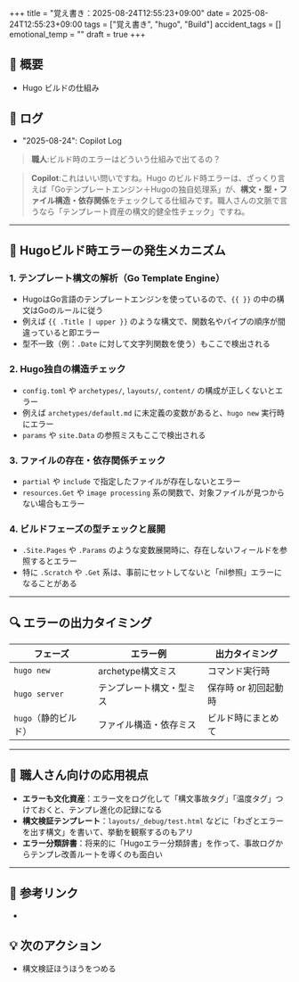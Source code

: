 +++
title = "覚え書き：2025-08-24T12:55:23+09:00"
date = 2025-08-24T12:55:23+09:00
tags = ["覚え書き", "hugo", "Build"]
accident_tags = []
emotional_temp = ""
draft = true
+++

## 📝 概要
- Hugo ビルドの仕組み

## 📅 ログ
- "2025-08-24": Copilot Log
  
> **職人**:ビルド時のエラーはどういう仕組みで出てるの？

> **Copilot**:これはいい問いですね。Hugo のビルド時エラーは、ざっくり言えば「Goテンプレートエンジン＋Hugoの独自処理系」が、**構文・型・ファイル構造・依存関係**をチェックしてる仕組みです。職人さんの文脈で言うなら「テンプレート資産の構文的健全性チェック」ですね。

---

## 🧠 Hugoビルド時エラーの発生メカニズム

### 1. **テンプレート構文の解析（Go Template Engine）**
- HugoはGo言語のテンプレートエンジンを使っているので、`{{ }}` の中の構文はGoのルールに従う
- 例えば `{{ .Title | upper }}` のような構文で、関数名やパイプの順序が間違っていると即エラー
- 型不一致（例：`.Date` に対して文字列関数を使う）もここで検出される

### 2. **Hugo独自の構造チェック**
- `config.toml` や `archetypes/`, `layouts/`, `content/` の構成が正しくないとエラー
- 例えば `archetypes/default.md` に未定義の変数があると、`hugo new` 実行時にエラー
- `params` や `site.Data` の参照ミスもここで検出される

### 3. **ファイルの存在・依存関係チェック**
- `partial` や `include` で指定したファイルが存在しないとエラー
- `resources.Get` や `image processing` 系の関数で、対象ファイルが見つからない場合もエラー

### 4. **ビルドフェーズの型チェックと展開**
- `.Site.Pages` や `.Params` のような変数展開時に、存在しないフィールドを参照するとエラー
- 特に `.Scratch` や `.Get` 系は、事前にセットしてないと「nil参照」エラーになることがある

---

## 🔍 エラーの出力タイミング

| フェーズ             | エラー例                 | 出力タイミング       |
| -------------------- | ------------------------ | -------------------- |
| `hugo new`           | archetype構文ミス        | コマンド実行時       |
| `hugo server`        | テンプレート構文・型ミス | 保存時 or 初回起動時 |
| `hugo`（静的ビルド） | ファイル構造・依存ミス   | ビルド時にまとめて   |

---

## 🧩 職人さん向けの応用視点

- **エラーも文化資産**：エラー文をログ化して「構文事故タグ」「温度タグ」つけておくと、テンプレ進化の記録になる
- **構文検証テンプレート**：`layouts/_debug/test.html` などに「わざとエラーを出す構文」を書いて、挙動を観察するのもアリ
- **エラー分類辞書**：将来的に「Hugoエラー分類辞書」を作って、事故ログからテンプレ改善ルートを導くのも面白い

---



## 🔗 参考リンク
 - 

## 💡 次のアクション
- 構文検証ほうほうをつめる